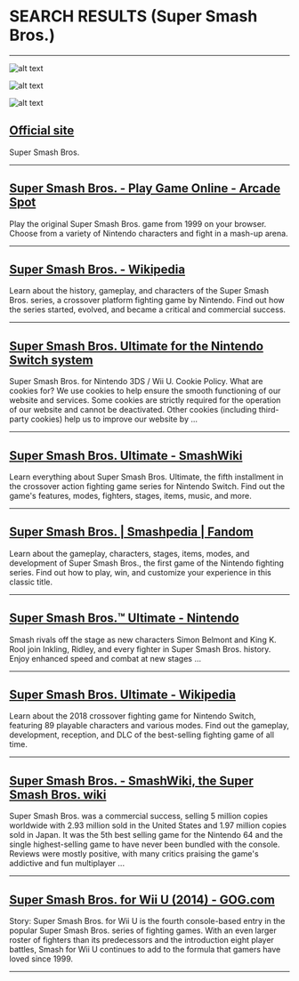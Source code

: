 # SEARCH RESULTS (Super Smash Bros.)
---


![alt text](http://images.nintendolife.com/screenshots/18588/full.jpg "Super Smash Bros. (N64 / Nintendo 64) Screenshots")


![alt text](https://cdn.mobygames.com/screenshots/10814028-super-smash-bros-nintendo-64-pikachu-and-fox-fighting-the-mario-.jpg "Screenshot of Super Smash Bros. (Nintendo 64, 1999) - MobyGames")


![alt text](https://cdn.mobygames.com/screenshots/10814037-super-smash-bros-nintendo-64-star-fox-sending-link-flying.jpg "Screenshot of Super Smash Bros. (Nintendo 64, 1999) - MobyGames")

## [Official site](https://www.smashbros.com/)
Super Smash Bros.

---

## [Super Smash Bros. - Play Game Online - Arcade Spot](https://arcadespot.com/game/super-smash-bros/)
Play the original Super Smash Bros. game from 1999 on your browser. Choose from a variety of Nintendo characters and fight in a mash-up arena.

---

## [Super Smash Bros. - Wikipedia](https://en.wikipedia.org/wiki/Super_Smash_Bros.)
Learn about the history, gameplay, and characters of the Super Smash Bros. series, a crossover platform fighting game by Nintendo. Find out how the series started, evolved, and became a critical and commercial success.

---

## [Super Smash Bros. Ultimate for the Nintendo Switch system](https://www.smashbros.com/en_US/)
Super Smash Bros. for Nintendo 3DS / Wii U. Cookie Policy. What are cookies for? We use cookies to help ensure the smooth functioning of our website and services. Some cookies are strictly required for the operation of our website and cannot be deactivated. Other cookies (including third-party cookies) help us to improve our website by ...

---

## [Super Smash Bros. Ultimate - SmashWiki](https://www.ssbwiki.com/Super_Smash_Bros._Ultimate)
Learn everything about Super Smash Bros. Ultimate, the fifth installment in the crossover action fighting game series for Nintendo Switch. Find out the game's features, modes, fighters, stages, items, music, and more.

---

## [Super Smash Bros. | Smashpedia | Fandom](https://supersmashbros.fandom.com/wiki/Super_Smash_Bros.)
Learn about the gameplay, characters, stages, items, modes, and development of Super Smash Bros., the first game of the Nintendo fighting series. Find out how to play, win, and customize your experience in this classic title.

---

## [Super Smash Bros.™ Ultimate - Nintendo](https://www.nintendo.com/us/store/products/super-smash-bros-ultimate-switch/)
Smash rivals off the stage as new characters Simon Belmont and King K. Rool join Inkling, Ridley, and every fighter in Super Smash Bros. history. Enjoy enhanced speed and combat at new stages ...

---

## [Super Smash Bros. Ultimate - Wikipedia](https://en.wikipedia.org/wiki/Super_Smash_Bros._Ultimate)
Learn about the 2018 crossover fighting game for Nintendo Switch, featuring 89 playable characters and various modes. Find out the gameplay, development, reception, and DLC of the best-selling fighting game of all time.

---

## [Super Smash Bros. - SmashWiki, the Super Smash Bros. wiki](https://www.ssbwiki.com/Super_Smash_Bros.)
Super Smash Bros. was a commercial success, selling 5 million copies worldwide with 2.93 million sold in the United States and 1.97 million copies sold in Japan. It was the 5th best selling game for the Nintendo 64 and the single highest-selling game to have never been bundled with the console. Reviews were mostly positive, with many critics praising the game's addictive and fun multiplayer ...

---

## [Super Smash Bros. for Wii U (2014) - GOG.com](https://www.gog.com/dreamlist/game/super-smash-bros-for-wii-u-2014)
Story: Super Smash Bros. for Wii U is the fourth console-based entry in the popular Super Smash Bros. series of fighting games. With an even larger roster of fighters than its predecessors and the introduction eight player battles, Smash for Wii U continues to add to the formula that gamers have loved since 1999.

---

